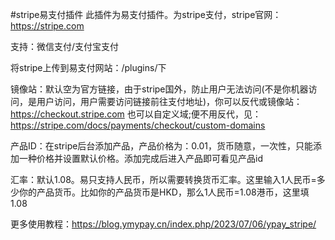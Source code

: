 #stripe易支付插件
此插件为易支付插件。为stripe支付，stripe官网：https://stripe.com

支持：微信支付/支付宝支付

将stripe上传到易支付网站：/plugins/下

镜像站：默认空为官方链接，由于stripe国外，防止用户无法访问(不是你机器访问，是用户访问，用户需要访问链接前往支付地址)，你可以反代或镜像站：https://checkout.stripe.com 也可以自定义域;便不用反代，见：https://stripe.com/docs/payments/checkout/custom-domains

产品ID：在stripe后台添加产品，产品价格为：0.01，货币随意，一次性，只能添加一种价格并设置默认价格。添加完成后进入产品即可看见产品id

汇率：默认1.08。易只支持人民币，所以需要转换货币汇率。这里输入1人民币=多少你的产品货币。比如你的产品货币是HKD，那么1人民币=1.08港币，这里填1.08

更多使用教程：https://blog.ymypay.cn/index.php/2023/07/06/ypay_stripe/